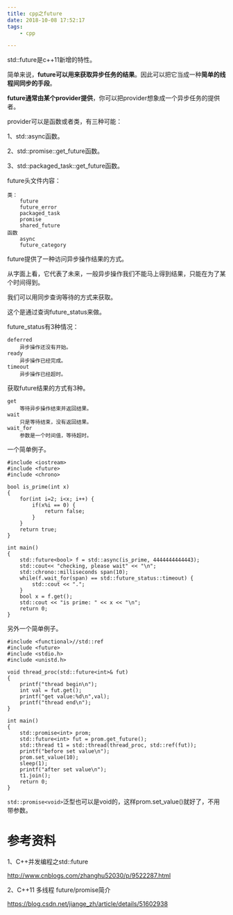 ```yaml
---
title: cpp之future
date: 2018-10-08 17:52:17
tags:
	- cpp

---
```




std::future是c++11新增的特性。

简单来说，**future可以用来获取异步任务的结果**。因此可以把它当成一种**简单的线程间同步的手段**。

**future通常由某个provider提供**，你可以把provider想象成一个异步任务的提供者。

provider可以是函数或者类，有三种可能：

1、std::async函数。

2、std::promise::get_future函数。

3、std::packaged_task::get_future函数。

future头文件内容：

```
类：
	future
	future_error
	packaged_task
	promise
	shared_future
函数
	async
	future_category
```

future提供了一种访问异步操作结果的方式。

从字面上看，它代表了未来，一般异步操作我们不能马上得到结果，只能在为了某个时间得到。

我们可以用同步查询等待的方式来获取。

这个是通过查询future_status来做。

future_status有3种情况：

```
deferred
	异步操作还没有开始。
ready
	异步操作已经完成。
timeout
	异步操作已经超时。
```

获取future结果的方式有3种。

```
get
	等待异步操作结束并返回结果。
wait
	只是等待结束，没有返回结果。
wait_for
	参数是一个时间值，等待超时。
```



一个简单例子。

```
#include <iostream>
#include <future>
#include <chrono>

bool is_prime(int x)
{
	for(int i=2; i<x; i++) {
		if(x%i == 0) {
			return false;
		}
	}
	return true;
}

int main()
{
	std::future<bool> f = std::async(is_prime, 4444444444443);
	std::cout<< "checking, please wait" << "\n";
	std::chrono::milliseconds span(10);
	while(f.wait_for(span) == std::future_status::timeout) {
		std::cout << ".";
	}
	bool x = f.get();
	std::cout << "is prime: " << x << "\n";
	return 0;
}
```

另外一个简单例子。

```
#include <functional>//std::ref
#include <future>
#include <stdio.h>
#include <unistd.h>

void thread_proc(std::future<int>& fut)
{
    printf("thread begin\n");
    int val = fut.get();
    printf("get value:%d\n",val);
    printf("thread end\n");
}

int main()
{
    std::promise<int> prom;
    std::future<int> fut = prom.get_future();
    std::thread t1 = std::thread(thread_proc, std::ref(fut));
    printf("before set value\n");
    prom.set_value(10);
    sleep(1);
    printf("after set value\n");
    t1.join();
    return 0;
}
```

`std::promise<void>`泛型也可以是void的，这样prom.set_value()就好了，不用带参数。



# 参考资料

1、C++并发编程之std::future

http://www.cnblogs.com/zhanghu52030/p/9522287.html

2、C++11 多线程 future/promise简介

https://blog.csdn.net/jiange_zh/article/details/51602938